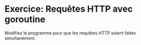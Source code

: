 # Exercice: Requêtes HTTP avec goroutine

Modifiez le programme pour que les requêtes HTTP soient faites simultanément.